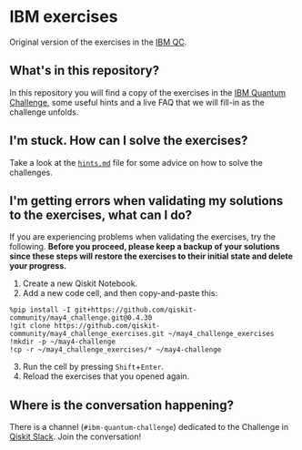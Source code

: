 # IBM exercises

Original version of the exercises in the [IBM QC](http://ibm.co/quantumchallenge).

## What's in this repository?

In this repository you will find a copy of the exercises in the [IBM Quantum Challenge](http://ibm.co/quantumchallenge), some useful hints and a live FAQ that we will fill-in as the challenge unfolds.

## I'm stuck. How can I solve the exercises?

Take a look at the [`hints.md`](https://github.com/qiskit-community/may4_challenge_exercises/blob/master/hints.md) file for some advice on how to solve the challenges.

## I'm getting errors when validating my solutions to the exercises, what can I do?

If you are experiencing problems when validating the exercises, try the following. **Before you proceed, please keep a backup of your solutions since these steps will restore the exercises to their initial state and delete your progress.**

1. Create a new Qiskit Notebook.
2. Add a new code cell, and then copy-and-paste this:

```
%pip install -I git+https://github.com/qiskit-community/may4_challenge.git@0.4.30
!git clone https://github.com/qiskit-community/may4_challenge_exercises.git ~/may4_challenge_exercises
!mkdir -p ~/may4-challenge
!cp -r ~/may4_challenge_exercises/* ~/may4-challenge
```

3. Run the cell by pressing `Shift`+`Enter`.
4. Reload the exercises that you opened again.

## Where is the conversation happening?

There is a channel (`#ibm-quantum-challenge`) dedicated to the Challenge in [Qiskit Slack](http://qisk.it/slack). Join the conversation!

